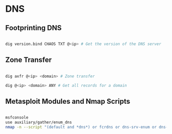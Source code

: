# DNS


## Footprinting DNS

```bash

dig version.bind CHAOS TXT @<ip> # Get the version of the DNS server

```

## Zone Transfer

```bash

dig axfr @<ip> <domain> # Zone transfer

dig @<ip> <domain> ANY # Get all records for a domain

```

## Metasploit Modules and Nmap Scripts

```bash

msfconsole
use auxiliary/gather/enum_dns
nmap -n --script "(default and *dns*) or fcrdns or dns-srv-enum or dns-random-txid or dns-random-srcport" <IP>

```

